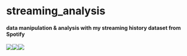 # streaming_analysis

#### data manipulation & analysis with my streaming history dataset from Spotify
<img src="https://img.shields.io/badge/Apache%20Spark-E25A1C?style=flat-square&logo=Apache%20Spark&logoColor=white"><img src="https://img.shields.io/badge/Apache%20Zeppelin-D22128?style=flat-square&logo=Apache&logoColor=white"><img src="https://img.shields.io/badge/Apache%20Hadoop-66CCFF?style=flat-squaree&logo=Apache%20Hadoop&logoColor=white">
